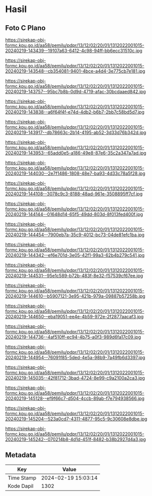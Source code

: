 # Hasil

## Foto C Plano

https://sirekap-obj-formc.kpu.go.id/aa58/pemilu/pdpr/13/12/02/20/01/1312022001015-20240219-143439--19107a63-6412-4c98-94ff-bb6ecc31510c.jpg

https://sirekap-obj-formc.kpu.go.id/aa58/pemilu/pdpr/13/12/02/20/01/1312022001015-20240219-143548--cb354081-9401-4bce-a4d4-3e775cb7e181.jpg

https://sirekap-obj-formc.kpu.go.id/aa58/pemilu/pdpr/13/12/02/20/01/1312022001015-20240219-143757--95bc7b8b-0d9d-4719-afac-30bcdaaed842.jpg

https://sirekap-obj-formc.kpu.go.id/aa58/pemilu/pdpr/13/12/02/20/01/1312022001015-20240219-143838--a6f64f4f-e74d-4db2-b6b7-2bb7c58bd5d7.jpg

https://sirekap-obj-formc.kpu.go.id/aa58/pemilu/pdpr/13/12/02/20/01/1312022001015-20240219-143917--db78663c-2b14-4195-ab52-3d33d76b342d.jpg

https://sirekap-obj-formc.kpu.go.id/aa58/pemilu/pdpr/13/12/02/20/01/1312022001015-20240219-143953--65add0e5-a186-49e8-87e6-35c2a347a7ad.jpg

https://sirekap-obj-formc.kpu.go.id/aa58/pemilu/pdpr/13/12/02/20/01/1312022001015-20240219-144030--2e7f1486-1808-48e7-ba93-4d33c78a5f28.jpg

https://sirekap-obj-formc.kpu.go.id/aa58/pemilu/pdpr/13/12/02/20/01/1312022001015-20240219-144108--3078c9c3-8188-48ad-961e-3508895ff7cf.jpg

https://sirekap-obj-formc.kpu.go.id/aa58/pemilu/pdpr/13/12/02/20/01/1312022001015-20240219-144144--01648d14-65f5-49dd-803d-8f013fed400f.jpg

https://sirekap-obj-formc.kpu.go.id/aa58/pemilu/pdpr/13/12/02/20/01/1312022001015-20240219-144454--7900eb7a-35c9-4012-bc73-04de81efc1ba.jpg

https://sirekap-obj-formc.kpu.go.id/aa58/pemilu/pdpr/13/12/02/20/01/1312022001015-20240219-144342--ef6e701d-3e05-42f1-99a3-62b4b279c541.jpg

https://sirekap-obj-formc.kpu.go.id/aa58/pemilu/pdpr/13/12/02/20/01/1312022001015-20240219-144531--95e1c589-b72b-483f-8e32-f57539cf67ee.jpg

https://sirekap-obj-formc.kpu.go.id/aa58/pemilu/pdpr/13/12/02/20/01/1312022001015-20240219-144610--b5907121-3e95-421b-979a-09887b57258b.jpg

https://sirekap-obj-formc.kpu.go.id/aa58/pemilu/pdpr/13/12/02/20/01/1312022001015-20240219-144650--eba19051-ee4e-4b59-972e-2f2877aacaf3.jpg

https://sirekap-obj-formc.kpu.go.id/aa58/pemilu/pdpr/13/12/02/20/01/1312022001015-20240219-144736--4af510ff-ec94-4b75-a0f3-989d6fa17c09.jpg

https://sirekap-obj-formc.kpu.go.id/aa58/pemilu/pdpr/13/12/02/20/01/1312022001015-20240219-144954--76091f85-5ded-4e5a-98b9-7a49fb6d3397.jpg

https://sirekap-obj-formc.kpu.go.id/aa58/pemilu/pdpr/13/12/02/20/01/1312022001015-20240219-145035--42f81712-3bad-4724-8e99-c9a2100a2ca3.jpg

https://sirekap-obj-formc.kpu.go.id/aa58/pemilu/pdpr/13/12/02/20/01/1312022001015-20240219-145128--ef9f66c7-d504-4ccb-89ab-f7e794938566.jpg

https://sirekap-obj-formc.kpu.go.id/aa58/pemilu/pdpr/13/12/02/20/01/1312022001015-20240219-145204--523a0cd7-4311-4877-95c5-9c30608e8dbe.jpg

https://sirekap-obj-formc.kpu.go.id/aa58/pemilu/pdpr/13/12/02/20/01/1312022001015-20240219-145242--070214b8-4d1d-451f-8482-b38b2927d4a3.jpg


## Metadata

| Key        | Value               |
| ---------- | ------------------- |
| Time Stamp | 2024-02-19 15:03:14 |
| Kode Dapil | 1302                |



